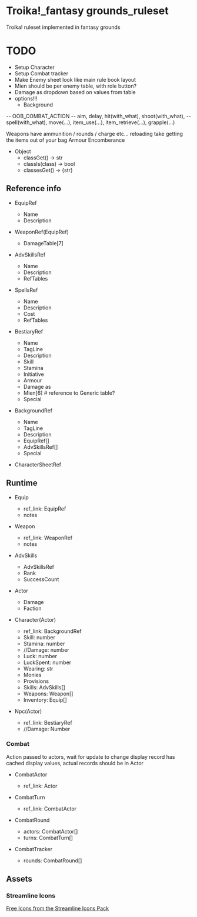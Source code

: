 # Troika!_fantasy grounds_ruleset
Troika! ruleset implemented in fantasy grounds

# TODO
- Setup Character
- Setup Combat tracker
- Make Enemy sheet look like main rule book layout
- Mien should be per enemy table, with role button?
- Damage as dropdown based on values from table
- options!!!
  - Background

-- OOB_COMBAT_ACTION
-- aim, delay, hit(with_what), shoot(with_what), 
-- spell(with_what), move(...), item_use(...), item_retrieve(...), grapple(...)

Weapons have ammunition / rounds / charge etc... reloading take getting the items out of your bag
Armour
Encomberance

* Object
  * classGet() -> str
  * classIs(class) -> bool
  * classesGet() -> {str}

## Reference info
* EquipRef
  * Name
  * Description
  
* WeaponRef(EquipRef)
  * DamageTable[7]
   
* AdvSkillsRef
  * Name
  * Description
  * RefTables
  
* SpellsRef
  * Name
  * Description
  * Cost
  * RefTables

* BestiaryRef
  * Name
  * TagLine
  * Description
  * Skill
  * Stamina
  * Initiative
  * Armour
  * Damage as
  * Mien[6]  # reference to Generic table?
  * Special

* BackgroundRef
  * Name
  * TagLine
  * Description
  * EquipRef[]
  * AdvSkillsRef[]
  * Special

* CharacterSheetRef

  
## Runtime
* Equip
  * ref_link: EquipRef 
  * notes
  
* Weapon
  * ref_link: WeaponRef 
  * notes
  
* AdvSkills
  * AdvSkillsRef
  * Rank
  * SuccessCount

* Actor
  * Damage
  * Faction
  
* Character(Actor)
  * ref_link: BackgroundRef
  * Skill: number
  * Stamina: number
  * //Damage: number
  * Luck: number
  * LuckSpent: number
  * Wearing: str
  * Monies
  * Provisions
  * Skills: AdvSkills[]
  * Weapons: Weapon[]
  * Inventory: Equip[]

* Npc(Actor)
  * ref_link: BestiaryRef 
  * //Damage: Number

### Combat
Action passed to actors, wait for update to change display
record has cached display values, actual records should be in Actor
  
* CombatActor
  * ref_link: Actor
  
* CombatTurn
  * ref_link: CombatActor
  
* CombatRound
  * actors: CombatActor[]
  * turns: CombatTurn[]
  
* CombatTracker
  * rounds: CombatRound[]
  
## Assets
### Streamline Icons
[Free Icons from the Streamline Icons Pack](https://www.streamlineicons.com/)